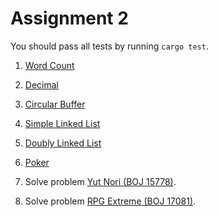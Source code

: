 # Assignment 2

You should pass all tests by running `cargo test`.

1. [Word Count](./prob1)

2. [Decimal](./prob2)

3. [Circular Buffer](./prob3)

4. [Simple Linked List](./prob4)

5. [Doubly Linked List](./prob5)

6. [Poker](./prob6)

7. Solve problem [Yut Nori (BOJ 15778)](https://www.acmicpc.net/problem/15778).

8. Solve problem [RPG Extreme (BOJ 17081)](https://www.acmicpc.net/problem/17081).
